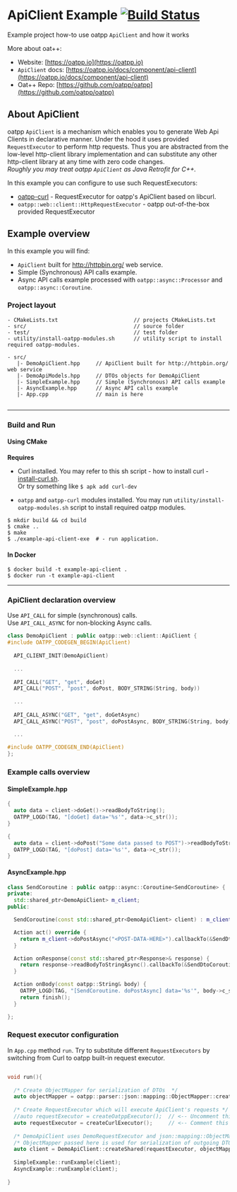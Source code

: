 # ApiClient Example [![Build Status](https://dev.azure.com/lganzzzo/lganzzzo/_apis/build/status/oatpp.example-api-client?branchName=master)](https://dev.azure.com/lganzzzo/lganzzzo/_build?definitionId=14&branchName=master)

Example project how-to use oatpp ```ApiClient``` and how it works

More about oat++:
- Website: [https://oatpp.io](https://oatpp.io)
- ```ApiClient``` docs: [https://oatpp.io/docs/component/api-client](https://oatpp.io/docs/component/api-client)
- Oat++ Repo: [https://github.com/oatpp/oatpp](https://github.com/oatpp/oatpp)

## About ApiClient

oatpp ```ApiClient``` is a mechanism which enables you to generate Web Api Clients in declarative manner.
Under the hood it uses provided ```RequestExecutor``` to perform http requests. Thus you are abstracted from the low-level http-client library implementation and can substitute any other http-client library at any time with zero code changes.  
*Roughly you may treat oatpp ```ApiClient``` as Java Retrofit for C++.*

In this example you can configure to use such RequestExecutors:
- [oatpp-curl](https://github.com/oatpp/oatpp-curl) - RequestExecutor for oatpp's ApiClient based on libcurl.
- ```oatpp::web::client::HttpRequestExecutor``` - oatpp out-of-the-box provided RequestExecutor

## Example overview

In this example you will find: 
- ```ApiClient``` built for http://httpbin.org/ web service.
- Simple (Synchronous) API calls example.
- Async API calls example processed with ```oatpp::async::Processor``` and ```oatpp::async::Coroutine```.

### Project layout

```
- CMakeLists.txt                        // projects CMakeLists.txt
- src/                                  // source folder
- test/                                 // test folder
- utility/install-oatpp-modules.sh      // utility script to install required oatpp-modules.
```
```
- src/
   |- DemoApiClient.hpp     // ApiClient built for http://httpbin.org/ web service
   |- DemoApiModels.hpp     // DTOs objects for DemoApiClient
   |- SimpleExample.hpp     // Simple (Synchronous) API calls example
   |- AsyncExample.hpp      // Async API calls example
   |- App.cpp               // main is here
    
```
---

### Build and Run

#### Using CMake

**Requires** 

- Curl installed. You may refer to this sh script - how to install curl - 
[install-curl.sh](https://github.com/oatpp/oatpp-curl/blob/master/utility/install-deps/install-curl.sh).  
Or try something like ```$ apk add curl-dev```

- `oatpp` and `oatpp-curl` modules installed. You may run `utility/install-oatpp-modules.sh` 
script to install required oatpp modules.

```
$ mkdir build && cd build
$ cmake ..
$ make 
$ ./example-api-client-exe  # - run application.

```

#### In Docker

```
$ docker build -t example-api-client .
$ docker run -t example-api-client
```
---

### ApiClient declaration overview

Use ```API_CALL``` for simple (synchronous) calls.  
Use ```API_CALL_ASYNC``` for non-blocking Async calls.

```c++
class DemoApiClient : public oatpp::web::client::ApiClient {
#include OATPP_CODEGEN_BEGIN(ApiClient)
  
  API_CLIENT_INIT(DemoApiClient)
  
  ...
  
  API_CALL("GET", "get", doGet)
  API_CALL("POST", "post", doPost, BODY_STRING(String, body))
  
  ...
  
  API_CALL_ASYNC("GET", "get", doGetAsync)
  API_CALL_ASYNC("POST", "post", doPostAsync, BODY_STRING(String, body))

  ...
  
#include OATPP_CODEGEN_END(ApiClient)
};
```

### Example calls overview

#### SimpleExample.hpp

```c++
{
  auto data = client->doGet()->readBodyToString();
  OATPP_LOGD(TAG, "[doGet] data='%s'", data->c_str());
}

{
  auto data = client->doPost("Some data passed to POST")->readBodyToString();
  OATPP_LOGD(TAG, "[doPost] data='%s'", data->c_str());
}
```

#### AsyncExample.hpp

```c++
class SendCoroutine : public oatpp::async::Coroutine<SendCoroutine> {
private:
  std::shared_ptr<DemoApiClient> m_client;
public:

  SendCoroutine(const std::shared_ptr<DemoApiClient> client) : m_client(client) {}

  Action act() override {
    return m_client->doPostAsync("<POST-DATA-HERE>").callbackTo(&SendDtoCoroutine::onResponse);
  }

  Action onResponse(const std::shared_ptr<Response>& response) {
    return response->readBodyToStringAsync().callbackTo(&SendDtoCoroutine::onBody);
  }

  Action onBody(const oatpp::String& body) {
    OATPP_LOGD(TAG, "[SendCoroutine. doPostAsync] data='%s'", body->c_str());
    return finish();
  }

};
```

### Request executor configuration

In ```App.cpp``` method ```run```.
Try to substitute different ```RequestExecutors``` by switching from Curl to oatpp built-in request executor.

```c++

void run(){
  
  /* Create ObjectMapper for serialization of DTOs  */
  auto objectMapper = oatpp::parser::json::mapping::ObjectMapper::createShared();
  
  /* Create RequestExecutor which will execute ApiClient's requests */
  //auto requestExecutor = createOatppExecutor();  // <-- Uncomment this
  auto requestExecutor = createCurlExecutor();     // <-- Comment this
  
  /* DemoApiClient uses DemoRequestExecutor and json::mapping::ObjectMapper */
  /* ObjectMapper passed here is used for serialization of outgoing DTOs */
  auto client = DemoApiClient::createShared(requestExecutor, objectMapper);
  
  SimpleExample::runExample(client);
  AsyncExample::runExample(client);
  
}

```
